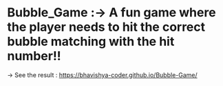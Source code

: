 # Bubble_Game :-> A fun game where the player needs to hit the correct bubble matching with the hit number!!
-> See the result : https://bhavishya-coder.github.io/Bubble-Game/
